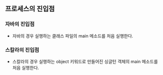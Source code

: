 ## 프로세스의 진입점

### 자바의 진입점
- 자바의 경우 실행하는 클래스 파일의 main 메소드를 처음 실행한다.

### 스칼라의 진입점
- 스칼라의 경우 실행하는 object 키워드로 만들어진 싱글턴 객체의 main 메소드를 처음 실행한다.
